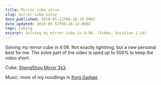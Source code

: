 ```yaml
---
title: Mirror cube solve
slug: mirror-cube-solve
date_published: 2019-05-12T08:26:39.000Z
date_updated: 2019-05-12T08:28:13.000Z
tags: Cubing
excerpt: Solving my mirror cube in 4:06. (Video, duration 1:14)
---
```


Solving my mirror cube in 4:06. Not exactly lightning, but a new personal best for me. The solve part of the video is sped up to 500% to keep the video short.

Cube: [ShengShou Mirror 3x3](https://www.kewbz.co.uk/products/mirror-blocks-shiny-advanced-cube-puzzle?variant=29479314945).

Music: more of my noodlings in [Korg Gadget](https://www.korg.com/us/products/software/korg_gadget/).
